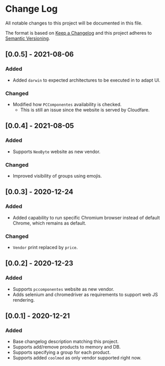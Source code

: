
# Change Log
All notable changes to this project will be documented in this file.

The format is based on [Keep a Changelog](http://keepachangelog.com/)
and this project adheres to [Semantic Versioning](http://semver.org/).

## [0.0.5] - 2021-08-06

### Added

- Added `darwin` to expected architectures to be executed in to adapt UI.

### Changed

- Modified how `PCComponentes` availability is checked.
  - This is still an issue since the website is served by Cloudfare.

## [0.0.4] - 2021-08-05

### Added

- Supports `NeoByte` website as new vendor.

### Changed

- Improved visibility of groups using emojis.

## [0.0.3] - 2020-12-24

### Added

- Added capability to run specific Chromium browser instead of default Chrome, which remains as default.

### Changed

- `Vendor` print replaced by `price`.

## [0.0.2] - 2020-12-23

### Added

- Supports `pccomponentes` website as new vendor.
- Adds selenium and chromedriver as requirements to support web JS rendering.

## [0.0.1] - 2020-12-21

### Added

- Base changelog description matching this project.
- Supports add/remove products to memory and DB.
- Supports specifying a group for each product.
- Supports added `coolmod` as only vendor supported right now.